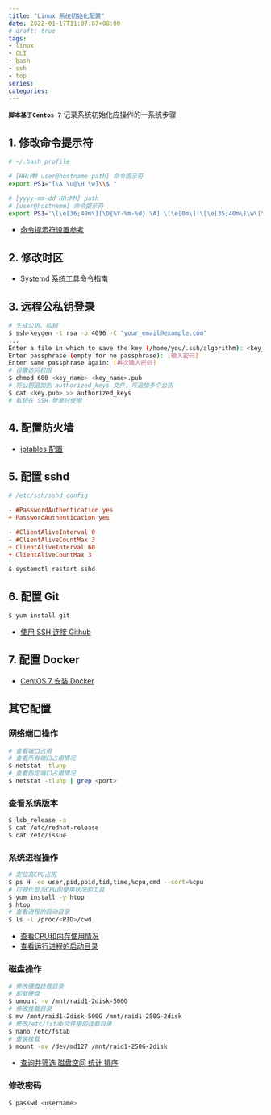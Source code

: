 ```yaml
---
title: "Linux 系统初始化配置"
date: 2022-01-17T11:07:07+08:00
# draft: true
tags: 
- linux
- CLI
- bash
- ssh
- top
series:
categories:
---
```


**`脚本基于Centos 7`**
记录系统初始化应操作的一系统步骤

## 1. 修改命令提示符
```bash
# ~/.bash_profile

# [HH:MM user@hostname path] 命令提示符
export PS1="[\A \u@\H \w]\\$ "

# [yyyy-mm-dd HH:MM] path
# [user@hostname] 命令提示符
export PS1='\[\e[36;40m\][\D{%Y-%m-%d} \A] \[\e[0m\] \[\e[35;40m\]\w\[\e[0m\]\n\[\e[33;40m\][\u@\H]\[\e[0m\] \\$ '
```
- [命令提示符设置参考](https://www.linuxidc.com/Linux/2017-10/147438.htm)

## 2. 修改时区
- [Systemd 系统工具命令指南](../systemd/#修改服务器时区)

## 3. 远程公私钥登录
```bash
# 生成公钥、私钥
$ ssh-keygen -t rsa -b 4096 -C "your_email@example.com"
...
Enter a file in which to save the key (/home/you/.ssh/algorithm): <key_name>
Enter passphrase (empty for no passphrase): [输入密码]
Enter same passphrase again: [再次输入密码]
# 设置访问权限
$ chmod 600 <key_name> <key_name>.pub
# 将公钥追加到 authorized_keys 文件，可追加多个公钥
$ cat <key.pub> >> authorized_keys
# 私钥在 SSH 登录时使用
```

## 4. 配置防火墙
- [iptables 配置](../iptables_manual/)

## 5. 配置 sshd
```ini
# /etc/ssh/sshd_config

- #PasswordAuthentication yes
+ PasswordAuthentication yes

- #ClientAliveInterval 0
- #ClientAliveCountMax 3
+ ClientAliveInterval 60
+ ClientAliveCountMax 3
```
```bash
$ systemctl restart sshd
```

## 6. 配置 Git
```bash
$ yum install git
```
- [使用 SSH 连接 Github](../git/connect_with_ssh/)

## 7. 配置 Docker
- [CentOS 7 安装 Docker](../docker/docker_install_centos)

## 其它配置

### 网络端口操作
```bash
# 查看端口占用
# 查看所有端口占用情况
$ netstat -tlunp
# 查看指定端口占用情况
$ netstat -tlunp | grep <port>
```

### 查看系统版本
```bash
$ lsb_release -a
$ cat /etc/redhat-release
$ cat /etc/issue
```

### 系统进程操作
```bash
# 定位高CPU占用
$ ps H -eo user,pid,ppid,tid,time,%cpu,cmd --sort=%cpu
# 可视化显示CPU的使用状况的工具
$ yum install -y htop
$ htop
# 查看进程的启动目录
$ ls -l /proc/<PID>/cwd
```
- [查看CPU和内存使用情况](https://www.cnblogs.com/xd502djj/archive/2011/03/01/1968041.html)
- [查看运行进程的启动目录](https://blog.csdn.net/CHEndorid/article/details/105775330)

### 磁盘操作
```bash
# 修改硬盘挂载目录
# 卸载硬盘
$ umount -v /mnt/raid1-2disk-500G
# 修改挂载目录
$ mv /mnt/raid1-2disk-500G /mnt/raid1-250G-2disk
# 修改/etc/fstab文件里的挂载目录
$ nano /etc/fstab
# 重装挂载
$ mount -av /dev/md127 /mnt/raid1-250G-2disk
```
- [查询并筛选 磁盘空间 统计 排序](https://blog.csdn.net/u013030100/article/details/79564378)

### 修改密码
```bash
$ passwd <username>
```
